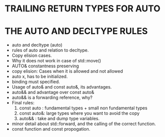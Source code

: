 # TRAILING RETURN TYPES FOR AUTO
# THE AUTO AND DECLTYPE RULES

- auto and decltype (auto)
- rules of auto and relation to decltype.
- Copy elision cases.
- Why it does not work in case of std::move()
- AUTO& constantness preserving
- copy elision: Cases when it is allowed and not allowed
- auto x, has to be initialized.
- binding must specified.
- Usage of auto& and const auto&, its advantages.
- auto&& and advantage over const auto&
- auto&& is a forwarding reference, why?
- Final rules:
  1. const auto : fundamental types + small non fundamental types
  2. const auto&: large types where you want to avoid the copy
  3. auto&& : take and dump type variables.
- minor detail about std::forward, and the calling of the correct function.
- const function and const propogation.
